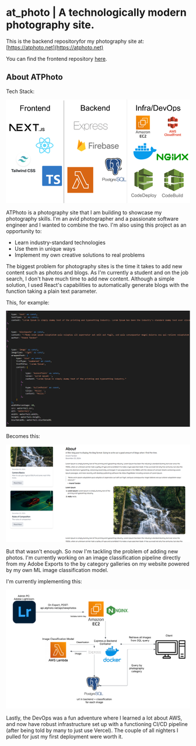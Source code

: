 # at_photo | A technologically modern photography site.

This is the backend repositoryfor my photography site at: [https://atphoto.net](https://atphoto.net)

You can find the frontend repository [here](https://github.com/m3di0cre3/at_photo_frontend).

## About ATPhoto

Tech Stack:

![image](readmeImgs/ATPhotoTechStack.png)



ATPhoto is a photography site that I am building to showcase my photography skills. I'm an avid photographer and a passionate software engineer and I wanted to combine the two. I'm also using this project as an opportunity to:

- Learn industry-standard technologies
- Use them in unique ways
- Implement my own creative solutions to real problems

The biggest problem for photography sites is the time it takes to add new content such as photos and blogs. As I'm currently a student and on the job search, I don't have much time to add new content. Although a simple solution, I used React's capabilities to automatically generate blogs with the function taking a plain text parameter.

This, for example:

![image](readmeImgs/blogComponentsSS.png)

Becomes this:

![image](readmeImgs/blogSS.png)


But that wasn't enough. So now I'm tackling the problem of adding new photos. I'm currently working on an image classification pipeline directly from my Adobe Exports to the by category galleries on my website powered by my own ML image classification model.

I'm currently implementing this:

![image](readmeImgs/ATPhotoImageClassificationPipeline.png)


Lastly, the DevOps was a fun adventure where I learned a lot about AWS, and now have robust infrastructure set up with a functioning CI/CD pipeline (after being told by many to just use Vercel). The couple of all nighters I pulled for just my first deployment were worth it.










